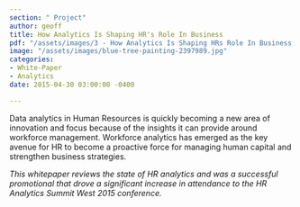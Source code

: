 ```yaml
---
section: " Project"
author: geoff
title: How Analytics Is Shaping HR's Role In Business
pdf: "/assets/images/3 - How Analytics Is Shaping HRs Role In Business.pdf"
image: "/assets/images/blue-tree-painting-2397989.jpg"
categories:
- White-Paper
- Analytics
date: 2015-04-30 03:00:00 -0400

---
```

Data analytics in Human Resources is quickly becoming a new area of innovation and focus because of the insights it can provide around workforce management. Workforce analytics has emerged as the key avenue for HR to become a proactive force for managing human capital and strengthen business strategies.

_This whitepaper reviews the state of HR analytics and was a successful promotional that drove a significant increase in attendance to the HR Analytics Summit West 2015 conference._